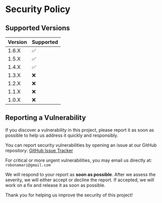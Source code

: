 # Security Policy

## Supported Versions

| Version | Supported          |
| ------- | ------------------ |
| 1.6.X   | :white_check_mark: |
| 1.5.X   | :white_check_mark: |
| 1.4.X   | :white_check_mark: |
| 1.3.X   | :x:                |
| 1.2.X   | :x:                |
| 1.1.X   | :x:                |
| 1.0.X   | :x:                |

## Reporting a Vulnerability

If you discover a vulnerability in this project, please report it as soon as possible to help us address it quickly and responsibly.

You can report security vulnerabilities by opening an issue at our GitHub repository:
[GitHub Issue Tracker](https://github.com/robonamari/Dirlotix-py/issues)

For critical or more urgent vulnerabilities, you may email us directly at:
`robonamari@gmail.com`

We will respond to your report as **soon as possible**. After we assess the severity, we will either accept or decline the report. If accepted, we will work on a fix and release it as soon as possible.

Thank you for helping us improve the security of this project!
